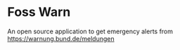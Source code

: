 # Foss Warn
An open source application to get emergency alerts from https://warnung.bund.de/meldungen

